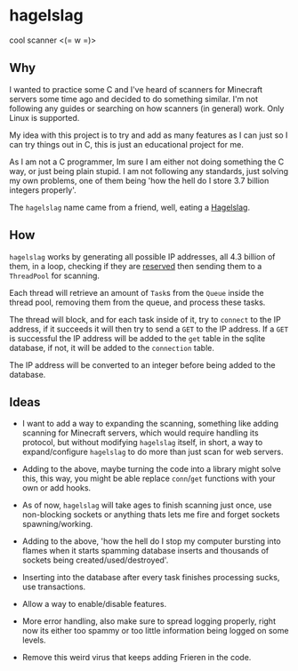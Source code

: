 # hagelslag

cool scanner <(= w =)>

## Why

I wanted to practice some C and I've heard of scanners for Minecraft servers some time ago and decided to do something similar. I'm not following any guides or searching on how scanners (in general) work. Only Linux is supported.

My idea with this project is to try and add as many features as I can just so I can try things out in C, this is just an educational project for me.

As I am not a C programmer, Im sure I am either not doing something the C way, or just being plain stupid. I am not following any standards, just solving my own problems, one of them being 'how the hell do I store 3.7 billion integers properly'.

The `hagelslag` name came from a friend, well, eating a [Hagelslag](https://en.wikipedia.org/wiki/Hagelslag).

## How

`hagelslag` works by generating all possible IP addresses, all 4.3 billion of them, in a loop, checking if they are [reserved](https://en.wikipedia.org/wiki/Reserved_IP_addresses) then sending them to a `ThreadPool` for scanning.

Each thread will retrieve an amount of `Task`s from the `Queue` inside the thread pool, removing them from the queue, and process these tasks.

The thread will block, and for each task inside of it, try to `connect` to the IP address, if it succeeds it will then try to send a `GET` to the IP address. If a `GET` is successful the IP address will be added to the `get` table in the sqlite database, if not, it will be added to the `connection` table.

The IP address will be converted to an integer before being added to the database.

## Ideas

- I want to add a way to expanding the scanning, something like adding scanning for Minecraft servers, which would require handling its protocol, but without modifying `hagelslag` itself, in short, a way to expand/configure `hagelslag` to do more than just scan for web servers.

- Adding to the above, maybe turning the code into a library might solve this, this way, you might be able replace `conn`/`get` functions with your own or add hooks.

- As of now, `hagelslag` will take ages to finish scanning just once, use non-blocking sockets or anything thats lets me fire and forget sockets spawning/working.

- Adding to the above, 'how the hell do I stop my computer bursting into flames when it starts spamming database inserts and thousands of sockets being created/used/destroyed'.

- Inserting into the database after every task finishes processing sucks, use transactions.

- Allow a way to enable/disable features.

- More error handling, also make sure to spread logging properly, right now its either too spammy or too little information being logged on some levels.

- Remove this weird virus that keeps adding Frieren in the code.
